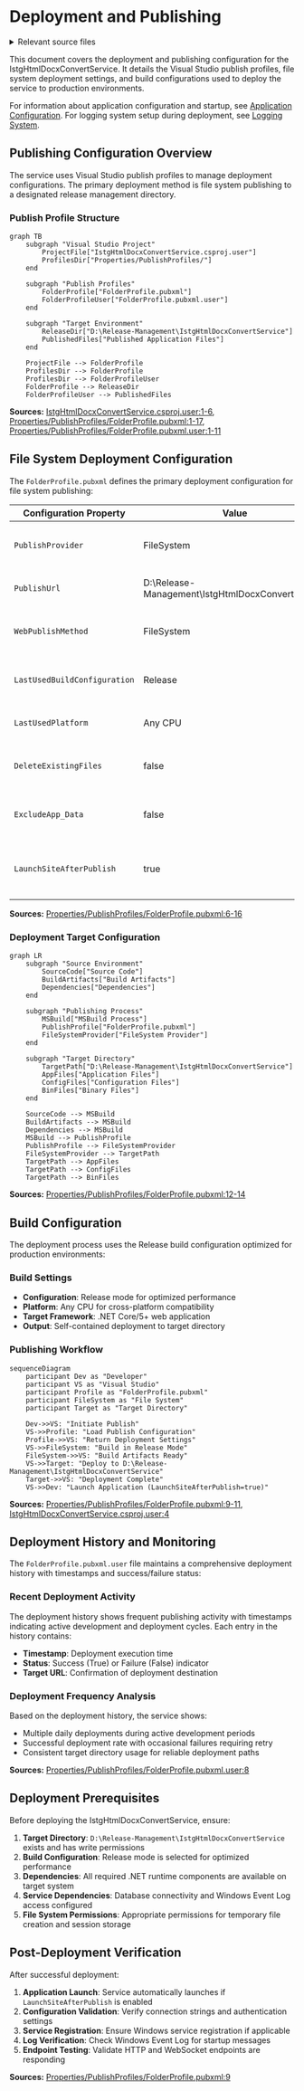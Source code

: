 # Deployment and Publishing

<details>
<summary>Relevant source files</summary>

The following files were used as context for generating this wiki page:

- [IstgHtmlDocxConvertService.csproj.user](IstgHtmlDocxConvertService.csproj.user)
- [Properties/PublishProfiles/FolderProfile.pubxml](Properties/PublishProfiles/FolderProfile.pubxml)
- [Properties/PublishProfiles/FolderProfile.pubxml.user](Properties/PublishProfiles/FolderProfile.pubxml.user)

</details>



This document covers the deployment and publishing configuration for the IstgHtmlDocxConvertService. It details the Visual Studio publish profiles, file system deployment settings, and build configurations used to deploy the service to production environments.

For information about application configuration and startup, see [Application Configuration](#7.1). For logging system setup during deployment, see [Logging System](#7.2).

## Publishing Configuration Overview

The service uses Visual Studio publish profiles to manage deployment configurations. The primary deployment method is file system publishing to a designated release management directory.

### Publish Profile Structure

```mermaid
graph TB
    subgraph "Visual Studio Project"
        ProjectFile["IstgHtmlDocxConvertService.csproj.user"]
        ProfilesDir["Properties/PublishProfiles/"]
    end
    
    subgraph "Publish Profiles"
        FolderProfile["FolderProfile.pubxml"]
        FolderProfileUser["FolderProfile.pubxml.user"]
    end
    
    subgraph "Target Environment"
        ReleaseDir["D:\Release-Management\IstgHtmlDocxConvertService"]
        PublishedFiles["Published Application Files"]
    end
    
    ProjectFile --> FolderProfile
    ProfilesDir --> FolderProfile
    ProfilesDir --> FolderProfileUser
    FolderProfile --> ReleaseDir
    FolderProfileUser --> PublishedFiles
```

**Sources:** [IstgHtmlDocxConvertService.csproj.user:1-6](), [Properties/PublishProfiles/FolderProfile.pubxml:1-17](), [Properties/PublishProfiles/FolderProfile.pubxml.user:1-11]()

## File System Deployment Configuration

The `FolderProfile.pubxml` defines the primary deployment configuration for file system publishing:

| Configuration Property | Value | Purpose |
|------------------------|-------|---------|
| `PublishProvider` | FileSystem | Specifies file system deployment method |
| `PublishUrl` | D:\Release-Management\IstgHtmlDocxConvertService | Target deployment directory |
| `WebPublishMethod` | FileSystem | Publishing method for web applications |
| `LastUsedBuildConfiguration` | Release | Build configuration for deployment |
| `LastUsedPlatform` | Any CPU | Target platform architecture |
| `DeleteExistingFiles` | false | Preserves existing files during deployment |
| `ExcludeApp_Data` | false | Includes App_Data folder in deployment |
| `LaunchSiteAfterPublish` | true | Automatically launches application after publishing |

**Sources:** [Properties/PublishProfiles/FolderProfile.pubxml:6-16]()

### Deployment Target Configuration

```mermaid
graph LR
    subgraph "Source Environment"
        SourceCode["Source Code"]
        BuildArtifacts["Build Artifacts"]
        Dependencies["Dependencies"]
    end
    
    subgraph "Publishing Process"
        MSBuild["MSBuild Process"]
        PublishProfile["FolderProfile.pubxml"]
        FileSystemProvider["FileSystem Provider"]
    end
    
    subgraph "Target Directory"
        TargetPath["D:\Release-Management\IstgHtmlDocxConvertService"]
        AppFiles["Application Files"]
        ConfigFiles["Configuration Files"]
        BinFiles["Binary Files"]
    end
    
    SourceCode --> MSBuild
    BuildArtifacts --> MSBuild
    Dependencies --> MSBuild
    MSBuild --> PublishProfile
    PublishProfile --> FileSystemProvider
    FileSystemProvider --> TargetPath
    TargetPath --> AppFiles
    TargetPath --> ConfigFiles
    TargetPath --> BinFiles
```

**Sources:** [Properties/PublishProfiles/FolderProfile.pubxml:12-14]()

## Build Configuration

The deployment process uses the Release build configuration optimized for production environments:

### Build Settings

- **Configuration**: Release mode for optimized performance
- **Platform**: Any CPU for cross-platform compatibility  
- **Target Framework**: .NET Core/5+ web application
- **Output**: Self-contained deployment to target directory

### Publishing Workflow

```mermaid
sequenceDiagram
    participant Dev as "Developer"
    participant VS as "Visual Studio"
    participant Profile as "FolderProfile.pubxml"
    participant FileSystem as "File System"
    participant Target as "Target Directory"
    
    Dev->>VS: "Initiate Publish"
    VS->>Profile: "Load Publish Configuration"
    Profile->>VS: "Return Deployment Settings"
    VS->>FileSystem: "Build in Release Mode"
    FileSystem->>VS: "Build Artifacts Ready"
    VS->>Target: "Deploy to D:\Release-Management\IstgHtmlDocxConvertService"
    Target->>VS: "Deployment Complete"
    VS->>Dev: "Launch Application (LaunchSiteAfterPublish=true)"
```

**Sources:** [Properties/PublishProfiles/FolderProfile.pubxml:9-11](), [IstgHtmlDocxConvertService.csproj.user:4]()

## Deployment History and Monitoring

The `FolderProfile.pubxml.user` file maintains a comprehensive deployment history with timestamps and success/failure status:

### Recent Deployment Activity

The deployment history shows frequent publishing activity with timestamps indicating active development and deployment cycles. Each entry in the history contains:

- **Timestamp**: Deployment execution time
- **Status**: Success (True) or Failure (False) indicator
- **Target URL**: Confirmation of deployment destination

### Deployment Frequency Analysis

Based on the deployment history, the service shows:
- Multiple daily deployments during active development periods
- Successful deployment rate with occasional failures requiring retry
- Consistent target directory usage for reliable deployment paths

**Sources:** [Properties/PublishProfiles/FolderProfile.pubxml.user:8]()

## Deployment Prerequisites

Before deploying the IstgHtmlDocxConvertService, ensure:

1. **Target Directory**: `D:\Release-Management\IstgHtmlDocxConvertService` exists and has write permissions
2. **Build Configuration**: Release mode is selected for optimized performance
3. **Dependencies**: All required .NET runtime components are available on target system
4. **Service Dependencies**: Database connectivity and Windows Event Log access configured
5. **File System Permissions**: Appropriate permissions for temporary file creation and session storage

## Post-Deployment Verification

After successful deployment:

1. **Application Launch**: Service automatically launches if `LaunchSiteAfterPublish` is enabled
2. **Configuration Validation**: Verify connection strings and authentication settings
3. **Service Registration**: Ensure Windows service registration if applicable
4. **Log Verification**: Check Windows Event Log for startup messages
5. **Endpoint Testing**: Validate HTTP and WebSocket endpoints are responding

**Sources:** [Properties/PublishProfiles/FolderProfile.pubxml:9]()